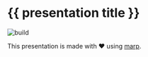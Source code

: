 # {{ presentation title }}
![build](workflows/.github/workflows/main.yml/badge.svg)

This presentation is made with ❤️ using [marp](https://marp.app).
